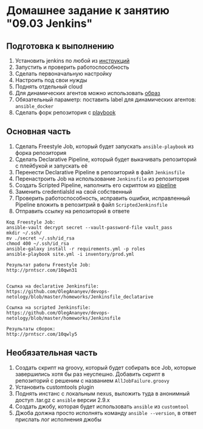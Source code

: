 # Домашнее задание к занятию "09.03 Jenkins"

## Подготовка к выполнению

1. Установить jenkins по любой из [инструкций](https://www.jenkins.io/download/)
2. Запустить и проверить работоспособность
3. Сделать первоначальную настройку
4. Настроить под свои нужды
5. Поднять отдельный cloud
6. Для динамических агентов можно использовать [образ](https://hub.docker.com/repository/docker/aragast/agent)
7. Обязательный параметр: поставить label для динамических агентов: `ansible_docker`
8.  Сделать форк репозитория с [playbook](https://github.com/aragastmatb/example-playbook)

## Основная часть

1. Сделать Freestyle Job, который будет запускать `ansible-playbook` из форка репозитория
2. Сделать Declarative Pipeline, который будет выкачивать репозиторий с плейбукой и запускать её
3. Перенести Declarative Pipeline в репозиторий в файл `Jenkinsfile`
4. Перенастроить Job на использование `Jenkinsfile` из репозитория
5. Создать Scripted Pipeline, наполнить его скриптом из [pipeline](./pipeline)
6. Заменить credentialsId на свой собственный
7. Проверить работоспособность, исправить ошибки, исправленный Pipeline вложить в репозитрий в файл `ScriptedJenkinsfile`
8. Отправить ссылку на репозиторий в ответе

```
Код Freestyle Job:
ansible-vault decrypt secret --vault-password-file vault_pass
mkdir ~/.ssh/
mv ./secret ~/.ssh/id_rsa
chmod 400 ~/.ssh/id_rsa
ansible-galaxy install -r requirements.yml -p roles
ansible-playbook site.yml -i inventory/prod.yml

Результат работы Freestyle Job:
http://prntscr.com/10qwn31
```

```

Ссылка на declarative Jenkinsfile:
https://github.com/OlegAnanyev/devops-netology/blob/master/homeworks/Jenkinsfile_declatarive

Ссылка на scripted Jenkinsfile:
https://github.com/OlegAnanyev/devops-netology/blob/master/homeworks/Jenkinsfile

Результаты сборок:
http://prntscr.com/10qwly5

```

## Необязательная часть

1. Создать скрипт на groovy, который будет собирать все Job, которые завершились хотя бы раз неуспешно. Добавить скрипт в репозиторий с решеним с названием `AllJobFailure.groovy`
2. Установить customtools plugin
3. Поднять инстанс с локальным nexus, выложить туда в анонимный доступ  .tar.gz с `ansible`  версии 2.9.x
4. Создать джобу, которая будет использовать `ansible` из `customtool`
5. Джоба должна просто исполнять команду `ansible --version`, в ответ прислать лог исполнения джобы 
